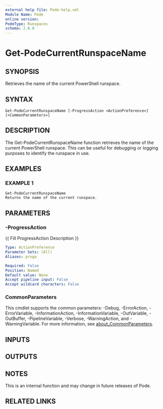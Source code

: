 ```yaml
---
external help file: Pode-help.xml
Module Name: Pode
online version:
PodeType: Runspaces
schema: 2.0.0
---
```


# Get-PodeCurrentRunspaceName

## SYNOPSIS
Retrieves the name of the current PowerShell runspace.

## SYNTAX

```
Get-PodeCurrentRunspaceName [-ProgressAction <ActionPreference>] [<CommonParameters>]
```

## DESCRIPTION
The Get-PodeCurrentRunspaceName function retrieves the name of the current PowerShell runspace.
This can be useful for debugging or logging purposes to identify the runspace in use.

## EXAMPLES

### EXAMPLE 1
```
Get-PodeCurrentRunspaceName
Returns the name of the current runspace.
```

## PARAMETERS

### -ProgressAction
{{ Fill ProgressAction Description }}

```yaml
Type: ActionPreference
Parameter Sets: (All)
Aliases: proga

Required: False
Position: Named
Default value: None
Accept pipeline input: False
Accept wildcard characters: False
```

### CommonParameters
This cmdlet supports the common parameters: -Debug, -ErrorAction, -ErrorVariable, -InformationAction, -InformationVariable, -OutVariable, -OutBuffer, -PipelineVariable, -Verbose, -WarningAction, and -WarningVariable. For more information, see [about_CommonParameters](http://go.microsoft.com/fwlink/?LinkID=113216).

## INPUTS

## OUTPUTS

## NOTES
This is an internal function and may change in future releases of Pode.

## RELATED LINKS
